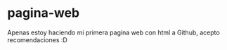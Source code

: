 # pagina-web
Apenas estoy haciendo mi primera pagina web con html a Github, acepto recomendaciones :D
